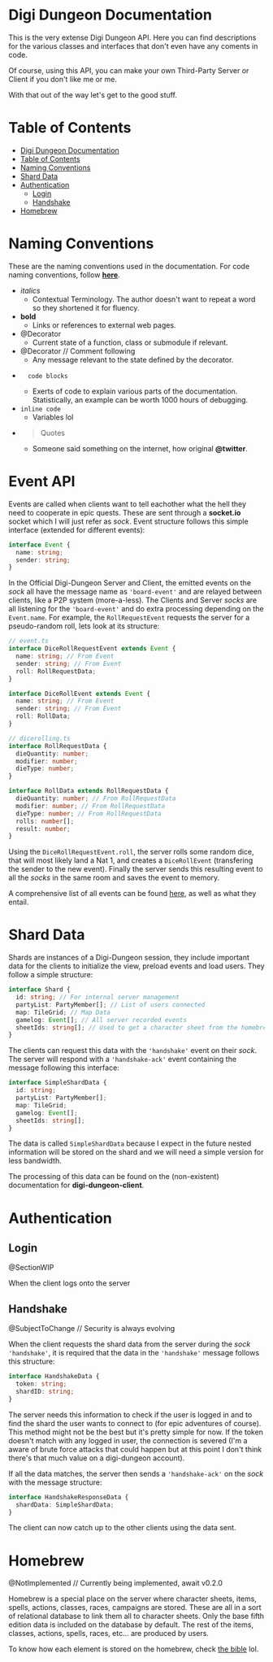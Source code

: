 # Digi Dungeon Documentation

This is the very extense Digi Dungeon API. Here you can find descriptions for
the various classes and interfaces that don't even have any coments in code.

Of course, using this API, you can make your own Third-Party Server or Client
if you don't like me or me.

With that out of the way let's get to the good stuff.

# Table of Contents

- [Digi Dungeon Documentation](#digi-dungeon-documentation)
- [Table of Contents](#table-of-contents)
- [Naming Conventions](#naming-conventions)
- [Shard Data](#shard-data)
- [Authentication](#authentication)
  - [Login](#login)
  - [Handshake](#handshake)
- [Homebrew](#homebrew)

# Naming Conventions

These are the naming conventions used in the documentation. For code naming
conventions, follow [**here**](/CONTRIBUITING.md).

- _italics_
  - Contextual Terminology. The author doesn't want to repeat a word so they
    shortened it for fluency.
- **bold**
  - Links or references to external web pages.
- @Decorator
  - Current state of a function, class or submodule if relevant.
- @Decorator // Comment following
  - Any message relevant to the state defined by the decorator.
- ```
    code blocks
  ```
  - Exerts of code to explain various parts of the documentation. Statistically,
    an example can be worth 1000 hours of debugging.
- `inline code`
  - Variables lol
- > Quotes
  - Someone said something on the internet, how original **@twitter**.

# Event API

Events are called when clients want to tell eachother what the hell they need
to cooperate in epic quests. These are sent through a **socket.io** socket which I
will just refer as _sock_. Event structure follows this simple interface
(extended for different events):

```typescript
interface Event {
  name: string;
  sender: string;
}
```

In the Official Digi-Dungeon Server and Client, the emitted events on the
_sock_ all have the message name as `'board-event'` and are relayed between
clients, like a P2P system (more-a-less). The Clients and Server _socks_ are all
listening for the `'board-event'` and do extra processing depending on the
`Event.name`. For example, the `RollRequestEvent` requests the server for a
pseudo-random roll, lets look at its structure:

```ts
// event.ts
interface DiceRollRequestEvent extends Event {
  name: string; // From Event
  sender: string; // From Event
  roll: RollRequestData;
}

interface DiceRollEvent extends Event {
  name: string; // From Event
  sender: string; // From Event
  roll: RollData;
}

// dicerolling.ts
interface RollRequestData {
  dieQuantity: number;
  modifier: number;
  dieType: number;
}

interface RollData extends RollRequestData {
  dieQuantity: number; // From RollRequestData
  modifier: number; // From RollRequestData
  dieType: number; // From RollRequestData
  rolls: number[];
  result: number;
}
```

Using the `DiceRollRequestEvent.roll`, the server rolls some random dice, that
will most likely land a Nat 1, and creates a `DiceRollEvent` (transfering the
sender to the new event). Finally the server sends this resulting event to all
the _socks_ in the same room and saves the event to memory.

A comprehensive list of all events can be found [here](/docs/events.md), as
well as what they entail.

# Shard Data

Shards are instances of a Digi-Dungeon session, they include important data for
the clients to initialize the view, preload events and load users. They follow
a simple structure:

```typescript
interface Shard {
  id: string; // For internal server management
  partyList: PartyMember[]; // List of users connected
  map: TileGrid; // Map Data
  gamelog: Event[]; // All server recorded events
  sheetIds: string[]; // Used to get a character sheet from the homebrew
}
```

The clients can request this data with the `'handshake'` event on their _sock_.
The server will respond with a `'handshake-ack'` event containing the message
following this interface:

```typescript
interface SimpleShardData {
  id: string;
  partyList: PartyMember[];
  map: TileGrid;
  gamelog: Event[];
  sheetIds: string[];
}
```

The data is called `SimpleShardData` because I expect in the future nested
information will be stored on the shard and we will need a simple version for
less bandwidth.

The processing of this data can be found on the (non-existent) documentation
for **digi-dungeon-client**.

# Authentication

## Login

@SectionWIP

When the client logs onto the server

## Handshake

@SubjectToChange // Security is always evolving

When the client requests the shard data from the server during the _sock_
`'handshake'`, it is required that the data in the `'handshake'` message follows
this structure:

```typescript
interface HandshakeData {
  token: string;
  shardID: string;
}
```

The server needs this information to check if the user is logged in and to find
the shard the user wants to connect to (for epic adventures of course). This
method might not be the best but it's pretty simple for now. If the token
doesn't match with any logged in user, the connection is severed (I'm a aware
of brute force attacks that could happen but at this point I don't think
there's that much value on a digi-dungeon account).

If all the data matches, the server then sends a `'handshake-ack'` on the
_sock_ with the message structure:

```typescript
interface HandshakeResponseData {
  shardData: SimpleShardData;
}
```

The client can now catch up to the other clients using the data sent.

# Homebrew

@NotImplemented // Currently being implemented, await v0.2.0

Homebrew is a special place on the server where character sheets, items,
spells, actions, classes, races, campaigns are stored. These are all in a sort
of relational database to link them all to character sheets. Only the base
fifth edition data is included on the database by default. The rest of the
items, classes, actions, spells, races, etc... are produced by users.

To know how each element is stored on the homebrew, check
[the bible](/docs/homebrew.md) lol.
